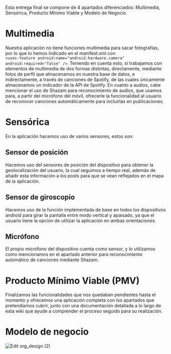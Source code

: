 Esta entrega final se compone de 4 apartados diferenciados: Multimedia, Sensórica, Producto Mínimo Viable y Modelo de Negocio.

# Multimedia

Nuestra aplicación no tiene funciones multimedia para sacar fotografías, por lo que lo hemos indicado en el manifest.xml con  
`<uses-feature android:name="android.hardware.camera"`
        `android:required="false" />`.
Teniendo en cuenta esto, sí trabajamos con elementos de multimedia de dos formas distintas, directamente, mediante fotos de perfil que almacenamos en nuestra base de datos, e indirectamente, a través de canciones de Spotify, de las cuales únicamente almacenamos un indicador de la API de Spotify.
En cuanto a audios, cabe mencionar el uso de Shazam para reconocimiento de audios, que usamos para, a partir del micrófono del móvil, ofrecerle la funcionalidad al usuario de reconocer canciones automáticamente para incluirlas en publicaciones.

# Sensórica
En la aplicación hacemos uso de varios sensores, estos son:
## Sensor de posición
Hacemos uso del sensores de posición del dispositivo para obtener la geolocalización del usuario, la cual seguimos a tiempo real, además de añadir esta información a los posts para que se vean reflejados en el mapa de la aplicación.
## Sensor de giroscopio
Hacemos uso de la función implementada de base en todos los dispositivos android para girar la pantalla entre modo vertical y apaisado, ya que el usuario tiene la opción de utilizar la aplicación en ambas orientaciones.
## Micrófono
El propio micrófono del dispositivo cuenta como sensor, y lo utilizamos como mencionamos en el apartado anterior para reconocimiento automático de canciones mediante Shazam.
# Producto Mínimo Viable (PMV)

Finalizamos las funcionalidades que nos quedaban pendientes hasta el momento y ofrecemos una aplicación completa con los apartados que pretendíamos cubrir, junto con una documentación detallada a lo largo de esta wiki que ayude a comprender el proceso seguido para su realización.

# Modelo de negocio

![Edit org_design (2)](https://github.com/ikergcalvino/SoundShare/assets/90251807/e3375f13-78d1-4f59-a7e9-a1199e3b5b6e)
